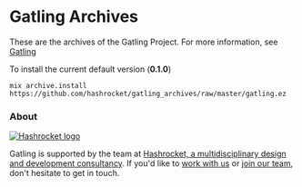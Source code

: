 # Gatling Archives

These are the archives of the Gatling Project.
For more information, see [Gatling](https://github.com/hashrocket/gatling)

To install the current default version (__0.1.0__)

```
mix archive.install https://github.com/hashrocket/gatling_archives/raw/master/gatling.ez
```

### About

[![Hashrocket logo](https://hashrocket.com/hashrocket_logo.svg)](https://hashrocket.com)

Gatling is supported by the team at [Hashrocket, a
multidisciplinary design and development consultancy](https://hashrocket.com). If you'd like to [work with
us](https://hashrocket.com/contact-us/hire-us) or [join our
team](https://hashrocket.com/contact-us/jobs), don't hesitate to get in touch.
